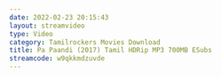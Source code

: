 ```yaml
---
date: 2022-02-23 20:15:43
layout: streamvideo
type: Video
category: Tamilrockers Movies Download
title: Pa Paandi (2017) Tamil HDRip MP3 700MB ESubs
streamcode: w9qkkmdzuvde
---
```

